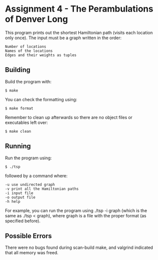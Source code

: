 # Assignment 4 - The Perambulations of Denver Long
This program prints out the shortest Hamiltonian path (visits each location only once).
The input must be a graph written in the order:
```
Number of locations
Names of the locations
Edges and their weights as tuples
```

## Building
Build the program with:
```
$ make
```
You can check the formatting using:
```
$ make format
```
Remember to clean up afterwards so there are no object files or executables left over:
```
$ make clean
```

## Running
Run the program using:
```
$ ./tsp
```
followed by a command where:
```
-u use undirected graph
-v print all the Hamiltonian paths 
-i input file
-o output file
-h help
```
For example, you can run the program using ./tsp -i graph (which is the same as ./tsp < graph), 
where graph is a file with the proper format (as specified before).

## Possible Errors
There were no bugs found during scan-build make, and valgrind indicated that all memory was freed.
